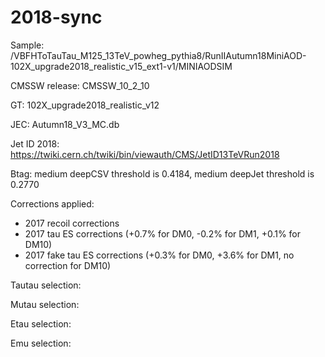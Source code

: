 # 2018-sync

Sample: /VBFHToTauTau_M125_13TeV_powheg_pythia8/RunIIAutumn18MiniAOD-102X_upgrade2018_realistic_v15_ext1-v1/MINIAODSIM

CMSSW release: CMSSW_10_2_10

GT: 102X_upgrade2018_realistic_v12

JEC: Autumn18_V3_MC.db

Jet ID 2018:  https://twiki.cern.ch/twiki/bin/viewauth/CMS/JetID13TeVRun2018

Btag: medium deepCSV threshold is 0.4184, medium deepJet threshold is 0.2770

Corrections applied:
- 2017 recoil corrections
- 2017 tau ES corrections (+0.7% for DM0, -0.2% for DM1, +0.1% for DM10)
- 2017 fake tau ES corrections (+0.3% for DM0, +3.6% for DM1, no correction for DM10)

Tautau selection:

Mutau selection:

Etau selection: 

Emu selection: 
